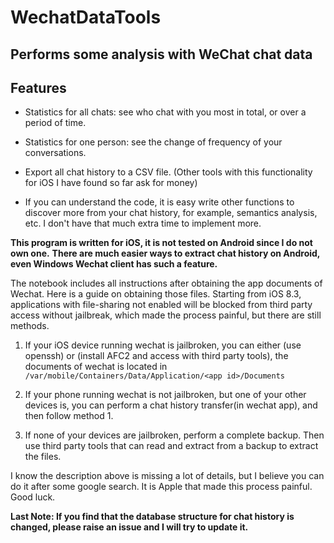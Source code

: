# WechatDataTools
Performs some analysis with WeChat chat data
------
## Features

- Statistics for all chats: see who chat with you most in total, or over a period of time.

- Statistics for one person: see the change of frequency of your conversations.

- Export all chat history to a CSV file. (Other tools with this functionality for iOS I have found so far ask for money)

- If you can understand the code, it is easy write other functions to discover more from your chat history, for example, semantics analysis, etc. I don't have that much extra time to implement more.


**This program is written for iOS, it is not tested on Android since I do not own one.**
**There are much easier ways to extract chat history on Android, even Windows Wechat client has such a feature.**

The notebook includes all instructions after obtaining the app documents of Wechat. Here is a guide on obtaining those files.
Starting from iOS 8.3, applications with file-sharing not enabled will be blocked from third party access without jailbreak, which made the process painful, but there are still methods.

1. If your iOS device running wechat is jailbroken, you can either (use openssh) or (install AFC2 and access with third party tools), the documents of wechat is located in `/var/mobile/Containers/Data/Application/<app id>/Documents`

2. If your phone running wechat is not jailbroken, but one of your other devices is, you can perform a chat history transfer(in wechat app), and then follow method 1.

3. If none of your devices are jailbroken, perform a complete backup. Then use third party tools that can read and extract from a backup to extract the files.

I know the description above is missing a lot of details, but I believe you can do it after some google search. It is Apple that made this process painful. Good luck.

**Last Note: If you find that the database structure for chat history is changed, please raise an issue and I will try to update it.**
